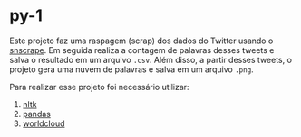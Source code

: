 # py-1

Este projeto faz uma raspagem (scrap) dos dados do Twitter usando o [snscrape](). Em seguida realiza a contagem de palavras desses tweets e salva o resultado em um arquivo `.csv`. Além disso, a partir desses tweets, o projeto gera uma nuvem de palavras e salva em um arquivo `.png`.

Para realizar esse projeto foi necessário utilizar:

1. [nltk](https://www.nltk.org/)
2. [pandas](https://pandas.pydata.org/)
3. [worldcloud](https://amueller.github.io/word_cloud/)